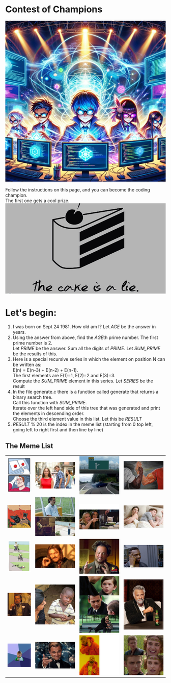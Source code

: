 # Contest of Champions
![competition](pictures/nerds.png)

Follow the instructions on this page, and you can become the coding champion.<br>
The first one gets a cool prize.
![](pictures/thecakeisalie.jpeg)

# Let's begin:

1. I was born on Sept 24 1981. How old am I? Let *AGE* be the answer in years.
2. Using the answer from above, find the *AGE*th prime number. The first prime number is 2.<br>
Let *PRIME* be the answer. Sum all the digits of *PRIME*. Let *SUM_PRIME* be the results of this.
3. Here is a special recursive series in which the element on position N can be written as:<br>
E(n) = E(n-3) + E(n-2) + E(n-1).<br>
The first elements are E(1)=1, E(2)=2 and E(3)=3.<br>
Compute the *SUM_PRIME* element in this series. Let *SERIES* be the result
4. In the file generate.c there is a function called generate that returns a binary search tree.<br>
Call this function with *SUM_PRIME*.<br>
Iterate over the left hand side of this tree that was generated and print the elements in descending order. <br>
Choose the third element value in this list. Let this be *RESULT*
5. *RESULT* % 20 is the index in the meme list (starting from 0 top left, going left to right first and then line by line)


## The Meme List
|                              |                              |                              |                              |
|:----------------------------:|:----------------------------:|:----------------------------:|:----------------------------:|
|  ![Meme 0](pictures/1.jpeg)  |  ![Meme 2](pictures/2.jpeg)  |  ![Meme 3](pictures/3.jpeg)  |  ![Meme 4](pictures/4.jpeg)  |
|  ![Meme 4](pictures/5.jpeg)  |  ![Meme 6](pictures/6.jpeg)  |  ![Meme 7](pictures/7.jpeg)  |  ![Meme 8](pictures/8.jpeg)  |
|  ![Meme 8](pictures/9.jpeg)  | ![Meme 10](pictures/10.jpeg) | ![Meme 11](pictures/11.jpeg) | ![Meme 12](pictures/12.jpeg) |
| ![Meme 12](pictures/13.png)  | ![Meme 14](pictures/14.jpeg) | ![Meme 15](pictures/15.jpeg) | ![Meme 16](pictures/16.jpeg) |
| ![Meme 16](pictures/17.jpeg) | ![Meme 18](pictures/18.jpeg) | ![Meme 19](pictures/19.jpeg) | ![Meme 20](pictures/20.png)  |
